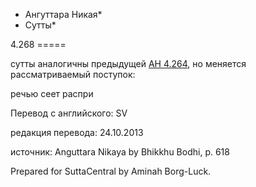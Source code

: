 * Ангуттара Никая*
* Сутты*

4\.268
\=\=\=\=\=

сутты аналогичны предыдущей [АН 4\.264](/an4\.264/ru/sv), но меняется рассматриваемый поступок:

речью сеет распри

Перевод с английского: SV

редакция перевода: 24\.10\.2013

источник: Anguttara Nikaya by Bhikkhu Bodhi, p\. 618

Prepared for SuttaCentral by Aminah Borg\-Luck\.